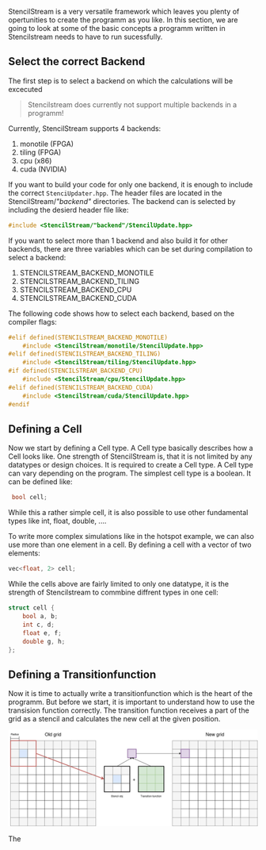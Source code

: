StencilStream is a very versatile framework which leaves you plenty of opertunities to create the programm as you like. In this section, we are going to look at some of the basic concepts a programm written in Stencilstream needs to have to run sucessfully.

## Select the correct Backend

The first step is to select a backend on which the calculations will be excecuted

> Stencilstream does currently not support multiple backends in a programm!

Currently, StencilStream supports 4 backends:

1. monotile (FPGA)
1. tiling (FPGA)
1. cpu (x86)
2. cuda (NVIDIA)

If you want to build your code for only one backend, it is enough to include the correct ```StenciUpdater.hpp```. The header files are located in the StencilStream/*"backend"* directories. The backend can is selected by including the desierd header file like:
```cpp
#include <StencilStream/"backend"/StencilUpdate.hpp>
```

If you want to select more than 1 backend and also build it for other backends, there are three variables which can be set during compilation to select a backend:

1. STENCILSTREAM_BACKEND_MONOTILE
1. STENCILSTREAM_BACKEND_TILING
1. STENCILSTREAM_BACKEND_CPU
1. STENCILSTREAM_BACKEND_CUDA

The following code shows how to select each backend, based on the compiler flags:

```cpp
#elif defined(STENCILSTREAM_BACKEND_MONOTILE)
    #include <StencilStream/monotile/StencilUpdate.hpp>
#elif defined(STENCILSTREAM_BACKEND_TILING)
    #include <StencilStream/tiling/StencilUpdate.hpp>
#if defined(STENCILSTREAM_BACKEND_CPU)
    #include <StencilStream/cpu/StencilUpdate.hpp>
#elif defined(STENCILSTREAM_BACKEND_CUDA)
    #include <StencilStream/cuda/StencilUpdate.hpp>
#endif
```

## Defining a Cell

Now we start by defining a Cell type. A Cell type basically describes how a Cell looks like. One strength of StencilStream is, that it is not limited by any datatypes or design choices. It is required to create a Cell type. A Cell type can vary depending on the program. The simplest cell type is a boolean. It can be defined like:

```cpp
 bool cell;
```

While this a rather simple cell, it is also possible to use other fundamental types like int, float, double, ....

To write more complex simulations like in the hotspot example, we can also use more than one element in a cell. By defining a cell with a vector of two elements:

```cpp
vec<float, 2> cell;
```

While the cells above are fairly limited to only one datatype, it is the strength of Stencilstream to commbine diffrent types in one cell:

```cpp
struct cell {
    bool a, b;
    int c, d;
    float e, f;
    double g, h;
};
```

## Defining a Transitionfunction

Now it is time to actually write a transitionfunction which is the heart of the programm. But before we start, it is important to understand how to use the transision function correctly. The transition function receives a part of the grid as a stencil and calculates the new cell at the given position.

![alt text](Stencil_calculation.png)

The 